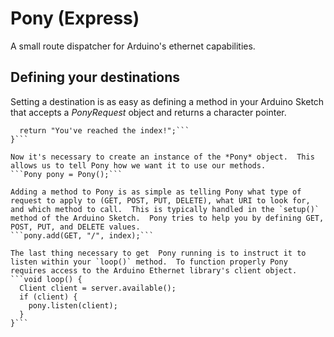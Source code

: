 # Pony (Express)
A small route dispatcher for Arduino's ethernet capabilities.

## Defining your destinations
Setting a destination is as easy as defining a method in your Arduino Sketch
that accepts a *PonyRequest* object and returns a character pointer.  
```char * index(PonyRequest request) {
  return "You've reached the index!";```
}```

Now it's necessary to create an instance of the *Pony* object.  This allows us to tell Pony how we want it to use our methods.  
```Pony pony = Pony();```

Adding a method to Pony is as simple as telling Pony what type of request to apply to (GET, POST, PUT, DELETE), what URI to look for, and which method to call.  This is typically handled in the `setup()` method of the Arduino Sketch.  Pony tries to help you by defining GET, POST, PUT, and DELETE values.  
```pony.add(GET, "/", index);```

The last thing necessary to get  Pony running is to instruct it to listen within your `loop()` method.  To function properly Pony requires access to the Arduino Ethernet library's client object.  
```void loop() {  
  Client client = server.available();  
  if (client) {  
    pony.listen(client);  
  }  
}```

